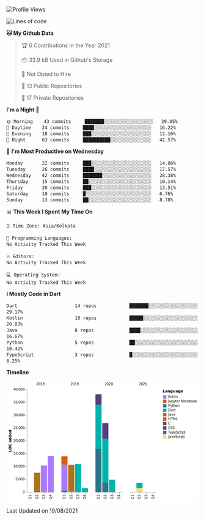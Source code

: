 <!--START_SECTION:waka-->
![Profile Views](http://img.shields.io/badge/Profile%20Views-22-blue)

![Lines of code](https://img.shields.io/badge/From%20Hello%20World%20I%27ve%20Written-142140%20lines%20of%20code-blue)

**🐱 My Github Data** 

> 🏆 6 Contributions in the Year 2021
 > 
> 📦 33.9 kB Used in Github's Storage 
 > 
> 🚫 Not Opted to Hire
 > 
> 📜 13 Public Repositories 
 > 
> 🔑 17 Private Repositories  
 > 
**I'm a Night 🦉** 

```text
🌞 Morning    43 commits     ███████░░░░░░░░░░░░░░░░░░   29.05% 
🌆 Daytime    24 commits     ████░░░░░░░░░░░░░░░░░░░░░   16.22% 
🌃 Evening    18 commits     ███░░░░░░░░░░░░░░░░░░░░░░   12.16% 
🌙 Night      63 commits     ██████████░░░░░░░░░░░░░░░   42.57%

```
📅 **I'm Most Productive on Wednesday** 

```text
Monday       22 commits     ███░░░░░░░░░░░░░░░░░░░░░░   14.86% 
Tuesday      26 commits     ████░░░░░░░░░░░░░░░░░░░░░   17.57% 
Wednesday    42 commits     ███████░░░░░░░░░░░░░░░░░░   28.38% 
Thursday     15 commits     ██░░░░░░░░░░░░░░░░░░░░░░░   10.14% 
Friday       20 commits     ███░░░░░░░░░░░░░░░░░░░░░░   13.51% 
Saturday     10 commits     █░░░░░░░░░░░░░░░░░░░░░░░░   6.76% 
Sunday       13 commits     ██░░░░░░░░░░░░░░░░░░░░░░░   8.78%

```


📊 **This Week I Spent My Time On** 

```text
⌚︎ Time Zone: Asia/Kolkata

💬 Programming Languages: 
No Activity Tracked This Week

🔥 Editors: 
No Activity Tracked This Week

💻 Operating System: 
No Activity Tracked This Week

```

**I Mostly Code in Dart** 

```text
Dart                     14 repos            ███████░░░░░░░░░░░░░░░░░░   29.17% 
Kotlin                   10 repos            █████░░░░░░░░░░░░░░░░░░░░   20.83% 
Java                     8 repos             ████░░░░░░░░░░░░░░░░░░░░░   16.67% 
Python                   5 repos             ██░░░░░░░░░░░░░░░░░░░░░░░   10.42% 
TypeScript               3 repos             █░░░░░░░░░░░░░░░░░░░░░░░░   6.25%

```


**Timeline**

![Chart not found](https://raw.githubusercontent.com/prabhatdev/prabhatdev/master/charts/bar_graph.png) 


 Last Updated on 19/08/2021
<!--END_SECTION:waka-->

